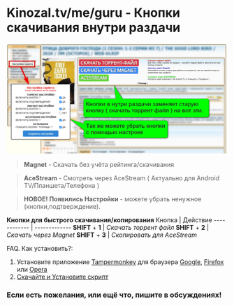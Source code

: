 
# Kinozal.tv/me/guru - Кнопки скачивания внутри раздачи

<img width="1280" alt="Картинка" src="https://github.com/vovka1992/kinozal-knopki-v-nutri/blob/main/image.jpg">

> **Magnet** - Скачать без учёта рейтинга/скачивания

> **AceStream** - Смотреть через AceStream ( Актуально для Android TV/Планшета/Телефона )

> **НОВОЕ! Появились Настройки** - можете убрать ненужное (кнопки,подтверждение).

**Кнопки для быстрого скачивания/копирования**
Кнопка | Действие
------------ | -------------
**SHIFT** + **1** | _Скачать торрент файл_
**SHIFT** + **2** | _Скачать через Magnet_
**SHIFT** + **3** | _Скопировать для AceStream_

FAQ. Как установить?:
1. Установите приложение [Tampermonkey](https://www.tampermonkey.net) для браузера [Google](https://chrome.google.com/webstore/detail/dhdgffkkebhmkfjojejmpbldmpobfkfo), [Firefox](https://addons.mozilla.org/en-US/firefox/addon/tampermonkey/) или [Opera](https://addons.opera.com/en/extensions/details/tampermonkey-beta/)
2. [Скачайте и Установите скрипт](https://github.com/vovka1992/kinozal-magnet-buttons-inside/raw/main/kinozal-script.user.js)

### Если есть пожелания, или ещё что, пишите в обсуждениях! ###
